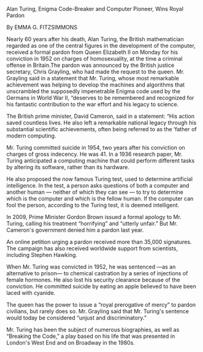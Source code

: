 Alan Turing, Enigma Code-Breaker and Computer Pioneer, Wins Royal Pardon

By EMMA G. FITZSIMMONS

Nearly 60 years after his death, Alan Turing, the British mathematician regarded as one of the central figures in the development of the computer, received a formal pardon from Queen Elizabeth II on Monday for his conviction in 1952 on charges of homosexuality, at the time a criminal offense in Britain.The pardon was announced by the British justice secretary, Chris Grayling, who had made the request to the queen. Mr. Grayling said in a statement that Mr. Turing, whose most remarkable achievement was helping to develop the machines and algorithms that unscrambled the supposedly impenetrable Enigma code used by the Germans in World War II, “deserves to be remembered and recognized for his fantastic contribution to the war effort and his legacy to science.

The British prime minister, David Cameron, said in a statement: “His action saved countless lives. He also left a remarkable national legacy through his substantial scientific achievements, often being referred to as the ‘father of modern computing.

Mr. Turing committed suicide in 1954, two years after his conviction on charges of gross indecency. He was 41. In a 1936 research paper, Mr. Turing anticipated a computing machine that could perform different tasks by altering its software, rather than its hardware.

He also proposed the now famous Turing test, used to determine artificial intelligence. In the test, a person asks questions of both a computer and another human — neither of which they can see — to try to determine which is the computer and which is the fellow human. If the computer can fool the person, according to the Turing test, it is deemed intelligent.

In 2009, Prime Minister Gordon Brown issued a formal apology to Mr. Turing, calling his treatment “horrifying” and “utterly unfair.” But Mr. Cameron's government denied him a pardon last year.

An online petition urging a pardon received more than 35,000 signatures. The campaign has also received worldwide support from scientists, including Stephen Hawking.

When Mr. Turing was convicted in 1952, he was sentenced —as an alternative to prison— to chemical castration by a series of injections of female hormones. He also lost his security clearance because of the conviction. He committed suicide by eating an apple believed to have been laced with cyanide.

The queen has the power to issue a “royal prerogative of mercy” to pardon civilians, but rarely does so. Mr. Grayling said that Mr. Turing's sentence would today be considered “unjust and discriminatory.”

Mr. Turing has been the subject of numerous biographies, as well as “Breaking the Code,” a play based on his life that was presented in London's West End and on Broadway in the 1980s. 